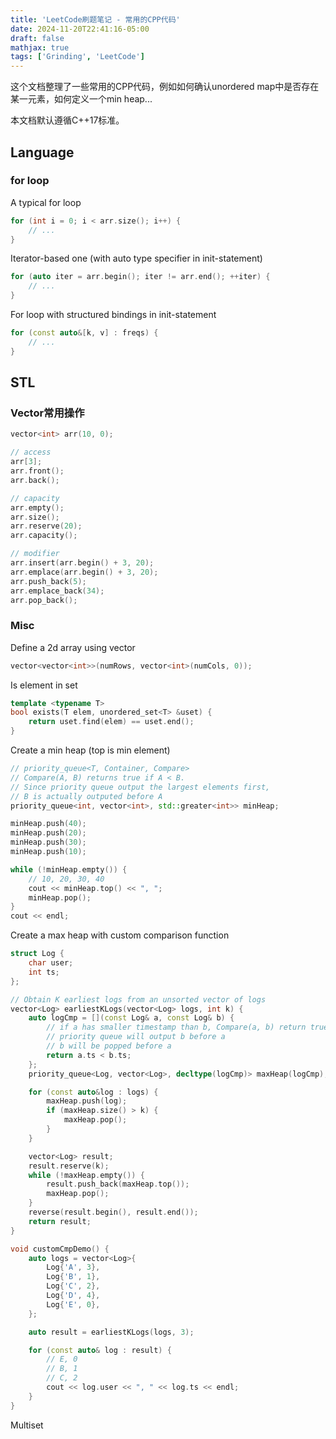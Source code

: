 ```yaml
---
title: 'LeetCode刷题笔记 - 常用的CPP代码'
date: 2024-11-20T22:41:16-05:00
draft: false
mathjax: true
tags: ['Grinding', 'LeetCode']
---
```


这个文档整理了一些常用的CPP代码，例如如何确认unordered map中是否存在某一元素，如何定义一个min heap...

本文档默认遵循C++17标准。

## Language

### for loop

A typical for loop

```cpp
for (int i = 0; i < arr.size(); i++) {
    // ...
}
```

Iterator-based one (with auto type specifier in init-statement)

```cpp
for (auto iter = arr.begin(); iter != arr.end(); ++iter) {
    // ...
}
```

For loop with structured bindings in init-statement
```cpp
for (const auto&[k, v] : freqs) {
    // ...
}
```

## STL

### Vector常用操作

```cpp
vector<int> arr(10, 0);

// access
arr[3];
arr.front();
arr.back();

// capacity
arr.empty();
arr.size();
arr.reserve(20);
arr.capacity();

// modifier
arr.insert(arr.begin() + 3, 20);
arr.emplace(arr.begin() + 3, 20);
arr.push_back(5);
arr.emplace_back(34);
arr.pop_back();
```

### Misc

Define a 2d array using vector

```cpp
vector<vector<int>>(numRows, vector<int>(numCols, 0));
```

Is element in set
```cpp
template <typename T>
bool exists(T elem, unordered_set<T> &uset) {
    return uset.find(elem) == uset.end();
}
```

Create a min heap (top is min element)
```cpp
// priority_queue<T, Container, Compare>
// Compare(A, B) returns true if A < B.
// Since priority queue output the largest elements first, 
// B is actually outputed before A
priority_queue<int, vector<int>, std::greater<int>> minHeap;

minHeap.push(40);
minHeap.push(20);
minHeap.push(30);
minHeap.push(10);

while (!minHeap.empty()) {
    // 10, 20, 30, 40 
    cout << minHeap.top() << ", ";
    minHeap.pop();
}
cout << endl;
```

Create a max heap with custom comparison function
```cpp
struct Log {
    char user;
    int ts;
};

// Obtain K earliest logs from an unsorted vector of logs
vector<Log> earliestKLogs(vector<Log> logs, int k) {
    auto logCmp = [](const Log& a, const Log& b) {
        // if a has smaller timestamp than b, Compare(a, b) return true
        // priority queue will output b before a
        // b will be popped before a
        return a.ts < b.ts;
    };
    priority_queue<Log, vector<Log>, decltype(logCmp)> maxHeap(logCmp);

    for (const auto&log : logs) {
        maxHeap.push(log);
        if (maxHeap.size() > k) {
            maxHeap.pop();
        }
    }

    vector<Log> result;
    result.reserve(k);
    while (!maxHeap.empty()) {
        result.push_back(maxHeap.top());
        maxHeap.pop();
    }
    reverse(result.begin(), result.end());
    return result;
}

void customCmpDemo() {
    auto logs = vector<Log>{
        Log{'A', 3},
        Log{'B', 1},
        Log{'C', 2},
        Log{'D', 4},
        Log{'E', 0},
    };

    auto result = earliestKLogs(logs, 3);

    for (const auto& log : result) {
        // E, 0
        // B, 1
        // C, 2
        cout << log.user << ", " << log.ts << endl;
    }
}
```

Multiset
```cpp
```

```cpp
```

```cpp
```

```cpp
```

```cpp
```

```cpp
```
